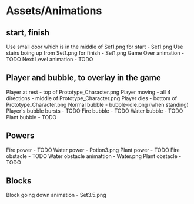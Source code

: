 # Assets/Animations
## start, finish
Use small door which is in the middle of Set1.png for start - Set1.png
Use stairs boing up from Set1.png for finish - Set1.png
Game Over animation - TODO 
Next Level animation - TODO

## Player and bubble, to overlay in the game
Player at rest - top of Prototype_Character.png
Player moving - all 4 directions - middle of Prototype_Character.png
Player dies - bottom of Prototype_Character.png
Normal bubble - bubble-idle.png (when standing) 
Player's bubble bursts - TODO 
Fire bubble - TODO
Water bubble - TODO
Plant bubble - TODO

## Powers 
Fire power - TODO
Water power - Potion3.png
Plant power - TODO
Fire obstacle - TODO
Water obstacle animattion - Water.png
Plant obstacle - TODO

## Blocks
Block going down animation - Set3.5.png
